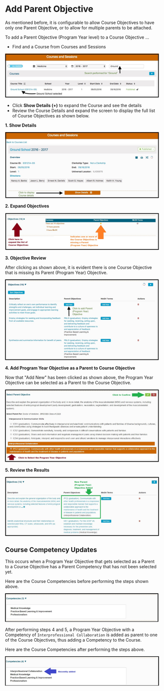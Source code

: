 # Add Parent Objective

As mentioned before, it is configurable to allow Course Objectives to have only one Parent Objective, or to allow for multiple parents to be attached. 

To add a Parent Objective \(Program Year level\) to a Course Objective ...

* Find and a Course from Courses and Sessions

![](../../.gitbook/assets/search_for_course.jpg)

* Click **Show Details \(+\)** to expand the Course and see the details
* Review the Course Details and expand the screen to display the full list of Course Objectives as shown below.

**1. Show Details**

![](../../.gitbook/assets/add_course_parent_obj.jpg)

**2. Expand Objectives** 

![](../../.gitbook/assets/add_course_parent_obj2.jpg)

**3. Objective Review**

After clicking as shown above, it is evident there is one Course Objective that is missing its Parent \(Program Year\) Objective.

![](../../.gitbook/assets/add_course_parent_obj3.jpg)

**4. Add Program Year Objective as a Parent to Course Objective**

Now that "Add New" has been clicked as shown above, the Program Year Objective can be selected as a Parent to the Course Objective. 

![](../../.gitbook/assets/add_course_parent_obj4.jpg)

**5. Review the Results**

![](../../.gitbook/assets/add_course_parent_obj5.jpg)

## Course Competency Updates

This occurs when a Program Year Objective that gets selected as a Parent to a Course Objective has a Parent Competency that has not been selected yet.

Here are the Course Competencies before performing the steps shown above.

![](../../.gitbook/assets/course_competencies_pre.jpg)

After performing steps 4 and 5, a Program Year Objective with a Competency of `Interprofessional Collaboration` is added as parent to one of the Course Objectives, thus adding a Competency to the Course.

Here are the Course Competencies after performing the steps above.

![](../../.gitbook/assets/course_competencies_post.jpg)

